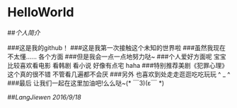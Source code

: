 # HelloWorld
##*个人简介*

###这是我的github！
###这是我第一次接触这个未知的世界啦
###虽然我现在不太懂...... 各个方面
###但是我会一点一点地努力哒~
###个人爱好方面呢 宝宝比较喜欢看电影 看韩剧 看小说 好像有点宅 haha
###特别推荐美剧《犯罪心理》 这个真的很不错 不管看几遍都不会厌
###另外 也喜欢到处走走逛逛吃吃玩玩  ^ _ ^
###最后 让我们一起在这里加油吧!么么哒~(* ￣3)(ε￣ *)

##*LangJiewen 2016/9/18*
